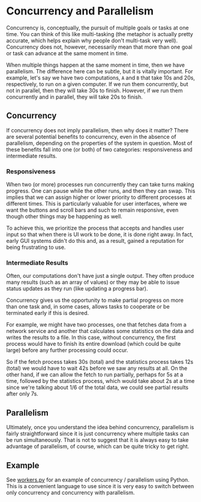 # Concurrency and Parallelism

Concurrency is, conceptually, the pursuit of multiple goals or tasks at one
time. You can think of this like multi-tasking (the metaphor is actually pretty
accurate, which helps explain why people don't multi-task very well).
Concurrency does not, however, necessarily mean that more than one goal or task
can advance at the same moment in time.

When multiple things happen at the same moment in time, then we have
parallelism. The difference here can be subtle, but it is vitally important. For
example, let's say we have two computations, `A` and `B` that take 10s and 20s,
respectively, to run on a given computer. If we run them concurrently, but not
in parallel, then they will take 30s to finish. However, if we run them
concurrently and in parallel, they will take 20s to finish.

## Concurrency

If concurrency does not imply parallelism, then why does it matter? There are
several potential benefits to concurrency, even in the absence of parallelism,
depending on the properties of the system in question. Most of these benefits
fall into one (or both) of two categories: responsiveness and intermediate
results.

### Responsiveness

When two (or more) processes run concurrently they can take turns making
progress. One can pause while the other runs, and then they can swap. This
implies that we can assign higher or lower priority to different processes at
different times. This is particularly valuable for user interfaces, where we
want the buttons and scroll bars and such to remain responsive, even though
other things may be happening as well.

To achieve this, we prioritize the process that accepts and handles user input
so that when there is UI work to be done, it is done right away. In fact, early
GUI systems didn't do this and, as a result, gained a reputation for being
frustrating to use.

### Intermediate Results

Often, our computations don't have just a single output. They often produce many
results (such as an array of values) or they may be able to issue status updates
as they run (like updating a progress bar).

Concurrency gives us the opportunity to make partial progress on more than one
task and, in some cases, allows tasks to cooperate or be terminated early if
this is desired.

For example, we might have two processes, one that fetches data from a network
service and another that calculates some statistics on the data and writes the
results to a file. In this case, without concurrency, the first process would
have to finish its entire download (which could be quite large) before any
further processing could occur.

So if the fetch process takes 30s (total) and the statistics process takes 12s
(total) we would have to wait 42s before we saw any results at all. On the other
hand, if we can allow the fetch to run partially, perhaps for 5s at a time,
followed by the statistics process, which would take about 2s at a time since
we're talking about 1/6 of the total data, we could see partial results after
only 7s.

## Parallelism

Ultimately, once you understand the idea behind concurrency, parallelism is
fairly straightforward since it is just concurrency where multiple tasks can be
run simultaneously. That is not to suggest that it is always easy to take
advantage of parallelism, of course, which can be quite tricky to get right.

## Example

See [workers.py](workers.py) for an example of concurrency / parallelism using
Python. This is a convenient language to use since it is very easy to switch
between only concurrency and concurrency with parallelism.

